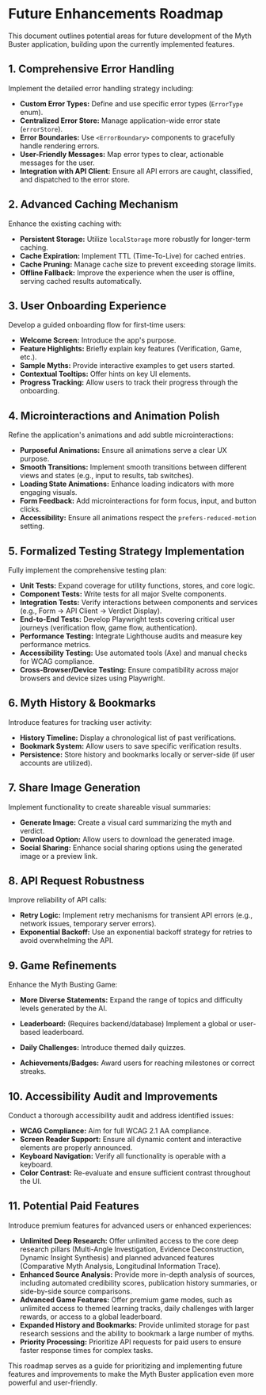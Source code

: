 # Future Enhancements Roadmap

This document outlines potential areas for future development of the Myth Buster application, building upon the currently implemented features.

## 1. Comprehensive Error Handling

Implement the detailed error handling strategy including:

*   **Custom Error Types:** Define and use specific error types (`ErrorType` enum).
*   **Centralized Error Store:** Manage application-wide error state (`errorStore`).
*   **Error Boundaries:** Use `<ErrorBoundary>` components to gracefully handle rendering errors.
*   **User-Friendly Messages:** Map error types to clear, actionable messages for the user.
*   **Integration with API Client:** Ensure all API errors are caught, classified, and dispatched to the error store.

## 2. Advanced Caching Mechanism

Enhance the existing caching with:

*   **Persistent Storage:** Utilize `localStorage` more robustly for longer-term caching.
*   **Cache Expiration:** Implement TTL (Time-To-Live) for cached entries.
*   **Cache Pruning:** Manage cache size to prevent exceeding storage limits.
*   **Offline Fallback:** Improve the experience when the user is offline, serving cached results automatically.

## 3. User Onboarding Experience

Develop a guided onboarding flow for first-time users:

*   **Welcome Screen:** Introduce the app's purpose.
*   **Feature Highlights:** Briefly explain key features (Verification, Game, etc.).
*   **Sample Myths:** Provide interactive examples to get users started.
*   **Contextual Tooltips:** Offer hints on key UI elements.
*   **Progress Tracking:** Allow users to track their progress through the onboarding.

## 4. Microinteractions and Animation Polish

Refine the application's animations and add subtle microinteractions:

*   **Purposeful Animations:** Ensure all animations serve a clear UX purpose.
*   **Smooth Transitions:** Implement smooth transitions between different views and states (e.g., input to results, tab switches).
*   **Loading State Animations:** Enhance loading indicators with more engaging visuals.
*   **Form Feedback:** Add microinteractions for form focus, input, and button clicks.
*   **Accessibility:** Ensure all animations respect the `prefers-reduced-motion` setting.

## 5. Formalized Testing Strategy Implementation

Fully implement the comprehensive testing plan:

*   **Unit Tests:** Expand coverage for utility functions, stores, and core logic.
*   **Component Tests:** Write tests for all major Svelte components.
*   **Integration Tests:** Verify interactions between components and services (e.g., Form -> API Client -> Verdict Display).
*   **End-to-End Tests:** Develop Playwright tests covering critical user journeys (verification flow, game flow, authentication).
*   **Performance Testing:** Integrate Lighthouse audits and measure key performance metrics.
*   **Accessibility Testing:** Use automated tools (Axe) and manual checks for WCAG compliance.
*   **Cross-Browser/Device Testing:** Ensure compatibility across major browsers and device sizes using Playwright.

## 6. Myth History & Bookmarks

Introduce features for tracking user activity:

*   **History Timeline:** Display a chronological list of past verifications.
*   **Bookmark System:** Allow users to save specific verification results.
*   **Persistence:** Store history and bookmarks locally or server-side (if user accounts are utilized).

## 7. Share Image Generation

Implement functionality to create shareable visual summaries:

*   **Generate Image:** Create a visual card summarizing the myth and verdict.
*   **Download Option:** Allow users to download the generated image.
*   **Social Sharing:** Enhance social sharing options using the generated image or a preview link.

## 8. API Request Robustness

Improve reliability of API calls:

*   **Retry Logic:** Implement retry mechanisms for transient API errors (e.g., network issues, temporary server errors).
*   **Exponential Backoff:** Use an exponential backoff strategy for retries to avoid overwhelming the API.

## 9. Game Refinements

Enhance the Myth Busting Game:

*   **More Diverse Statements:** Expand the range of topics and difficulty levels generated by the AI.

*   **Leaderboard:** (Requires backend/database) Implement a global or user-based leaderboard.

*   **Daily Challenges:** Introduce themed daily quizzes.

*   **Achievements/Badges:** Award users for reaching milestones or correct streaks.

## 10. Accessibility Audit and Improvements

Conduct a thorough accessibility audit and address identified issues:

*   **WCAG Compliance:** Aim for full WCAG 2.1 AA compliance.
*   **Screen Reader Support:** Ensure all dynamic content and interactive elements are properly announced.
*   **Keyboard Navigation:** Verify all functionality is operable with a keyboard.
*   **Color Contrast:** Re-evaluate and ensure sufficient contrast throughout the UI.

## 11. Potential Paid Features

Introduce premium features for advanced users or enhanced experiences:

*   **Unlimited Deep Research:** Offer unlimited access to the core deep research pillars (Multi-Angle Investigation, Evidence Deconstruction, Dynamic Insight Synthesis) and planned advanced features (Comparative Myth Analysis, Longitudinal Information Trace).
*   **Enhanced Source Analysis:** Provide more in-depth analysis of sources, including automated credibility scores, publication history summaries, or side-by-side source comparisons.
*   **Advanced Game Features:** Offer premium game modes, such as unlimited access to themed learning tracks, daily challenges with larger rewards, or access to a global leaderboard.
*   **Expanded History and Bookmarks:** Provide unlimited storage for past research sessions and the ability to bookmark a large number of myths.
*   **Priority Processing:** Prioritize API requests for paid users to ensure faster response times for complex tasks.

This roadmap serves as a guide for prioritizing and implementing future features and improvements to make the Myth Buster application even more powerful and user-friendly.
```